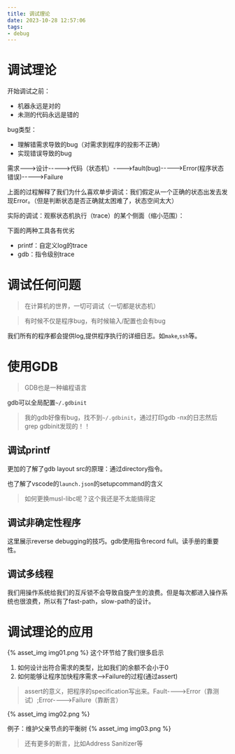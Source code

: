 ```yaml
---
title: 调试理论
date: 2023-10-28 12:57:06
tags:
- debug
---
```


# 调试理论

开始调试之前：

- 机器永远是对的
- 未测的代码永远是错的

bug类型：

- 理解错需求导致的bug（对需求到程序的投影不正确）
- 实现错误导致的bug

需求--->设计----->代码（状态机）---->fault(bug)----->Error(程序状态错误)----->Failure

上面的过程解释了我们为什么喜欢单步调试：我们假定从一个正确的状态出发去发现Error。（但是判断状态是否正确就太困难了，状态空间太大）

实际的调试：观察状态机执行（trace）的某个侧面（缩小范围）：

下面的两种工具各有优劣
- printf：自定义log的trace
- gdb：指令级别trace

# 调试任何问题
>在计算机的世界，一切可调试（一切都是状态机）

>有时候不仅是程序bug，有时候输入/配置也会有bug

我们所有的程序都会提供log,提供程序执行的详细日志。如`make`,`ssh`等。

# 使用GDB

>GDB也是一种编程语言

gdb可以全局配置`~/.gdbinit`

> 我的gdb好像有bug，找不到`~/.gdbinit`，通过打印gdb -nx的日志然后grep gdbinit发现的！！

## 调试printf

更加的了解了gdb layout src的原理：通过directory指令。

也了解了vscode的`launch.json`的setupcommand的含义


>如何更换musl-libc呢？这个我还是不太能搞得定


## 调试非确定性程序
这里展示reverse debugging的技巧。gdb使用指令record full。读手册的重要性。

## 调试多线程
我们用操作系统给我们的互斥锁不会导致自旋产生的浪费。但是每次都进入操作系统也很浪费，所以有了fast-path，slow-path的设计。


# 调试理论的应用

{% asset_img img01.png %}
这个环节给了我们很多启示

1. 如何设计出符合需求的类型，比如我们的余额不会小于0
2. 如何能够让程序加快程序需求-->Failure的过程(通过assert)


> assert的意义，把程序的specification写出来。Fault---->Error（靠测试）;Error---->Failure（靠断言）

{% asset_img img02.png %}

例子：维护父亲节点的平衡树
{% asset_img img03.png %}

> 还有更多的断言，比如Address Sanitizer等